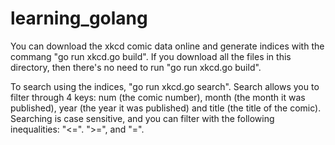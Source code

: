 # learning_golang
You can download the xkcd comic data online and generate indices with the commang "go run xkcd.go build". If you download all the files in this directory, then there's no need to run "go run xkcd.go build".

To search using the indices, "go run xkcd.go search". Search allows you to filter through 4 keys: num (the comic number), month (the month it was published), year (the year it was published) and title (the title of the comic). Searching is case sensitive, and you can filter with the following inequalities: "<=". ">=", and "=". 
